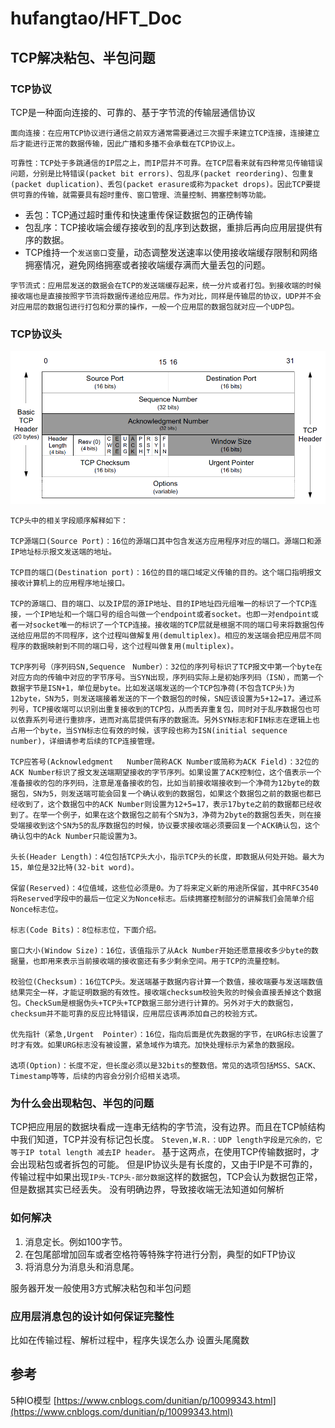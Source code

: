 # hufangtao/HFT\_Doc

## TCP解决粘包、半包问题

### TCP协议

TCP是一种面向连接的、可靠的、基于字节流的传输层通信协议

```text
面向连接：在应用TCP协议进行通信之前双方通常需要通过三次握手来建立TCP连接，连接建立后才能进行正常的数据传输，因此广播和多播不会承载在TCP协议上。
```

```text
可靠性：TCP处于多跳通信的IP层之上，而IP层并不可靠。在TCP层看来就有四种常见传输错误问题，分别是比特错误(packet bit errors)、包乱序(packet reordering)、包重复(packet duplication)、丢包(packet erasure或称为packet drops)。因此TCP要提供可靠的传输，就需要具有超时重传、窗口管理、流量控制、拥塞控制等功能。
```

* 丢包：TCP通过超时重传和快速重传保证数据包的正确传输
* 包乱序：TCP接收端会缓存接收到的乱序到达数据，重排后再向应用层提供有序的数据。
* TCP维持一个`发送窗口`变量，动态调整发送速率以使用接收端缓存限制和网络拥塞情况，避免网络拥塞或者接收端缓存满而大量丢包的问题。

```text
字节流式：应用层发送的数据会在TCP的发送端缓存起来，统一分片或者打包。到接收端的时候接收端也是直接按照字节流将数据传递给应用层。作为对比，同样是传输层的协议，UDP并不会对应用层的数据包进行打包和分票的操作，一般一个应用层的数据包就对应一个UDP包。
```

### TCP协议头

[![blockchain](https://github.com/hufangtao/HFT_Doc/raw/master/Pictures/740952-20161107132809311-2059896218.png?raw=true)](https://github.com/hufangtao/HFT_Doc/blob/master/Pictures/740952-20161107132809311-2059896218.png?raw=true)

```text
TCP头中的相关字段顺序解释如下：

TCP源端口(Source Port)：16位的源端口其中包含发送方应用程序对应的端口。源端口和源IP地址标示报文发送端的地址。

TCP目的端口(Destination port)：16位的目的端口域定义传输的目的。这个端口指明报文接收计算机上的应用程序地址接口。

TCP的源端口、目的端口、以及IP层的源IP地址、目的IP地址四元组唯一的标识了一个TCP连接，一个IP地址和一个端口号的组合叫做一个endpoint或者socket。也即一对endpoint或者一对socket唯一的标识了一个TCP连接。接收端的TCP层就是根据不同的端口号来将数据包传送给应用层的不同程序，这个过程叫做解复用(demultiplex)。相应的发送端会把应用层不同程序的数据映射到不同的端口号，这个过程叫做复用(multiplex)。

TCP序列号（序列码SN,Sequence　Number）：32位的序列号标识了TCP报文中第一个byte在对应方向的传输中对应的字节序号。当SYN出现，序列码实际上是初始序列码（ISN），而第一个数据字节是ISN+1，单位是byte。比如发送端发送的一个TCP包净荷(不包含TCP头)为12byte，SN为5，则发送端接着发送的下一个数据包的时候，SN应该设置为5+12=17。通过系列号，TCP接收端可以识别出重复接收到的TCP包，从而丢弃重复包，同时对于乱序数据包也可以依靠系列号进行重排序，进而对高层提供有序的数据流。另外SYN标志和FIN标志在逻辑上也占用一个byte，当SYN标志位有效的时候，该字段也称为ISN(initial sequence number)，详细请参考后续的TCP连接管理。

TCP应答号(Acknowledgment   Number简称ACK Number或简称为ACK Field)：32位的ACK Number标识了报文发送端期望接收的字节序列。如果设置了ACK控制位，这个值表示一个准备接收的包的序列码，注意是准备接收的包，比如当前接收端接收到一个净荷为12byte的数据包，SN为5，则发送端可能会回复一个确认收到的数据包，如果这个数据包之前的数据也都已经收到了，这个数据包中的ACK Number则设置为12+5=17，表示17byte之前的数据都已经收到了。在举一个例子，如果在这个数据包之前有个SN为3，净荷为2byte的数据包丢失，则在接受端接收到这个SN为5的乱序数据包的时候，协议要求接收端必须要回复一个ACK确认包，这个确认包中的Ack Number只能设置为3。

头长(Header Length)：4位包括TCP头大小，指示TCP头的长度，即数据从何处开始。最大为15，单位是32比特(32-bit word)。

保留(Reserved)：4位值域，这些位必须是0。为了将来定义新的用途所保留，其中RFC3540将Reserved字段中的最后一位定义为Nonce标志。后续拥塞控制部分的讲解我们会简单介绍Nonce标志位。

标志(Code Bits)：8位标志位，下面介绍。

窗口大小(Window Size)：16位，该值指示了从Ack Number开始还愿意接收多少byte的数据量，也即用来表示当前接收端的接收窗还有多少剩余空间。用于TCP的流量控制。

校验位(Checksum)：16位TCP头。发送端基于数据内容计算一个数值，接收端要与发送端数值结果完全一样，才能证明数据的有效性。接收端checksum校验失败的时候会直接丢掉这个数据包。CheckSum是根据伪头+TCP头+TCP数据三部分进行计算的。另外对于大的数据包，checksum并不能可靠的反应比特错误，应用层应该再添加自己的校验方式。

优先指针（紧急,Urgent  Pointer）：16位，指向后面是优先数据的字节，在URG标志设置了时才有效。如果URG标志没有被设置，紧急域作为填充。加快处理标示为紧急的数据段。

选项(Option)：长度不定，但长度必须以是32bits的整数倍。常见的选项包括MSS、SACK、Timestamp等等，后续的内容会分别介绍相关选项。
```

### 为什么会出现粘包、半包的问题

TCP把应用层的数据块看成一连串无结构的字节流，没有边界。而且在TCP帧结构中我们知道，TCP并没有标记包长度。 `Steven,W.R.：UDP length字段是冗余的，它等于IP total length 减去IP header。` 基于这两点，在使用TCP传输数据时，才会出现粘包或者拆包的可能。 但是IP协议头是有长度的，又由于IP是不可靠的，传输过程中如果出现`IP头-TCP头-部分数据`这样的数据包，TCP会认为数据包正常，但是数据其实已经丢失。 没有明确边界，导致接收端无法知道如何解析

### 如何解决

1. 消息定长。例如100字节。
2. 在包尾部增加回车或者空格符等特殊字符进行分割，典型的如FTP协议
3. 将消息分为消息头和消息尾。

服务器开发一般使用3方式解决粘包和半包问题

### 应用层消息包的设计如何保证完整性

比如在传输过程、解析过程中，程序失误怎么办 设置头尾魔数

## 参考

5种IO模型 [https://www.cnblogs.com/dunitian/p/10099343.html](https://www.cnblogs.com/dunitian/p/10099343.html)

